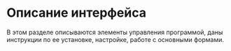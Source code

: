 # Описание интерфейса

В этом разделе описываются элементы управления программой, даны инструкции по ее установке, настройке, работе с основными формами.